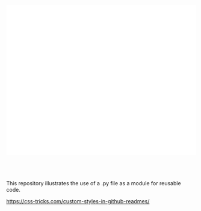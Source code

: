 <div align="center">
	<br>
		<img src="img/header.svg" width="800" height="400">
	<br>
</div>

<br>
<br>
<br>

This repository illustrates the use of a .py file as a module for reusable code. 



https://css-tricks.com/custom-styles-in-github-readmes/
